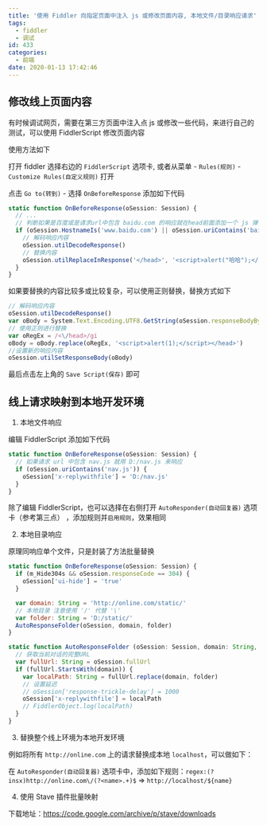 ```yaml
---
title: '使用 Fiddler 向指定页面中注入 js 或修改页面内容, 本地文件/目录响应请求'
tags:
  - fiddler
  - 调试
id: 433
categories:
  - 前端
date: 2020-01-13 17:42:46
---
```


## 修改线上页面内容

有时候调试网页，需要在第三方页面中注入点 js 或修改一些代码，来进行自己的测试，可以使用 FiddlerScript 修改页面内容

使用方法如下

打开 fiddler 选择右边的 `FiddlerScript` 选项卡, 或者从菜单 - `Rules(规则)` - `Customize Rules(自定义规则)` 打开

点击 `Go to(转到)` - 选择 `OnBeforeResponse` 添加如下代码

```js
static function OnBeforeResponse(oSession: Session) {
  // ...
  // 判断如果是百度或是请求url中包含 baidu.com 的响应就在head前面添加一个 js 弹窗
  if (oSession.HostnameIs('www.baidu.com') || oSession.uriContains('baidu.com') && oSession.oResponse.headers.ExistsAndContains('Content-Type', 'text/html')) {
    // 解码响应内容
    oSession.utilDecodeResponse()
    // 替换内容
    oSession.utilReplaceInResponse('</head>', '<script>alert("哈哈");</script></head>')
  }
}
```

如果要替换的内容比较多或比较复杂，可以使用正则替换，替换方式如下

```js
// 解码响应内容
oSession.utilDecodeResponse()
var oBody = System.Text.Encoding.UTF8.GetString(oSession.responseBodyBytes)
// 使用正则进行替换
var oRegEx = /<\/head>/gi
oBody = oBody.replace(oRegEx, '<script>alert(1);</script></head>')
//设置新的响应内容
oSession.utilSetResponseBody(oBody)
```

最后点击左上角的 `Save Script(保存)` 即可

## 线上请求映射到本地开发环境

1. 本地文件响应

编辑 FiddlerScript 添加如下代码

```js
static function OnBeforeResponse(oSession: Session) {
  // 如果请求 url 中包含 nav.js 就用 D:/nav.js 来响应
  if (oSession.uriContains('nav.js')) {
    oSession['x-replywithfile'] = 'D:/nav.js'
  }
}
```

除了编辑 FiddlerScript，也可以选择在右侧打开 `AutoResponder(自动回复器)` 选项卡（参考第三点） ，添加规则并`启用规则`，效果相同

2. 本地目录响应

原理同响应单个文件，只是封装了方法批量替换

```js
static function OnBeforeResponse(oSession: Session) {
  if (m_Hide304s && oSession.responseCode == 304) {
    oSession['ui-hide'] = 'true'
  }

  var domain: String = 'http://online.com/static/'
  // 本地目录 注意使用 '/' 代替 '\'
  var folder: String = 'D:/static/'
  AutoResponseFolder(oSession, domain, folder)
}

static function AutoResponseFolder (oSession: Session, domain: String, folder: String) {
  // 获取当前对话的完整URL
  var fullUrl: String = oSession.fullUrl
  if (fullUrl.StartsWith(domain)) {
    var localPath: String = fullUrl.replace(domain, folder)
    // 设置延迟
    // oSession['response-trickle-delay'] = 1000
    oSession['x-replywithfile'] = localPath
    // FiddlerObject.log(localPath)
  }
}
```

3. 替换整个线上环境为本地开发环境

例如将所有 `http://online.com` 上的请求替换成本地 `localhost`，可以做如下：

在 `AutoResponder(自动回复器)` 选项卡中，添加如下规则：`regex:(?insx)http://online.com\/(?<name>.+)$` => `http://localhost/${name}`

4. 使用 Stave 插件批量映射

下载地址：https://code.google.com/archive/p/stave/downloads
